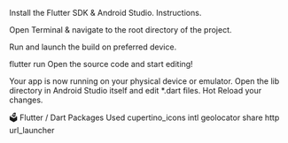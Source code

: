 

Install the Flutter SDK & Android Studio. Instructions.

Open Terminal & navigate to the root directory of the project.


Run and launch the build on preferred device.

flutter run
Open the source code and start editing!

Your app is now running on your physical device or emulator. Open the lib directory in Android Studio itself and edit *.dart files. Hot Reload your changes.



🗳️ Flutter / Dart Packages Used
cupertino_icons
intl
geolocator
share
http
url_launcher
